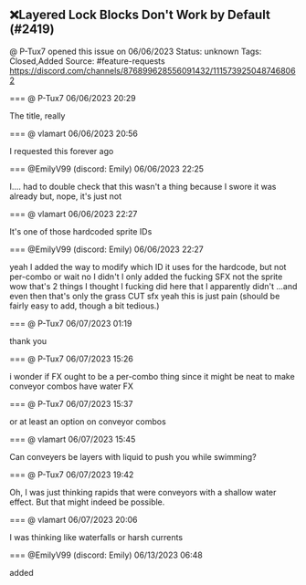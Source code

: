 ## ❌Layered Lock Blocks Don't Work by Default (#2419)
@ P-Tux7 opened this issue on 06/06/2023
Status: unknown
Tags: Closed,Added
Source: #feature-requests https://discord.com/channels/876899628556091432/1115739250487468062


=== @ P-Tux7 06/06/2023 20:29

The title, really

=== @ vlamart 06/06/2023 20:56

I requested this forever ago

=== @EmilyV99 (discord: Emily) 06/06/2023 22:25

I.... had to double check that this wasn't a thing because I swore it was already
but, nope, it's just not

=== @ vlamart 06/06/2023 22:27

It's one of those hardcoded sprite IDs

=== @EmilyV99 (discord: Emily) 06/06/2023 22:27

yeah
I added the way to modify which ID it uses for the hardcode, but not per-combo
or wait no I didn't
I only added the fucking SFX
not the sprite
wow
that's 2 things I thought I fucking did here that I apparently didn't
...and even then that's only the grass CUT sfx
yeah this is just pain
(should be fairly easy to add, though a bit tedious.)

=== @ P-Tux7 06/07/2023 01:19

thank you

=== @ P-Tux7 06/07/2023 15:26

i wonder if FX ought to be a per-combo thing since it might be neat to make conveyor combos have water FX

=== @ P-Tux7 06/07/2023 15:37

or at least an option on conveyor combos

=== @ vlamart 06/07/2023 15:45

Can conveyers be layers with liquid to push you while swimming?

=== @ P-Tux7 06/07/2023 19:42

Oh, I was just thinking rapids that were conveyors with a shallow water effect. But that might indeed be possible.

=== @ vlamart 06/07/2023 20:06

I was thinking like waterfalls or harsh currents

=== @EmilyV99 (discord: Emily) 06/13/2023 06:48

added
